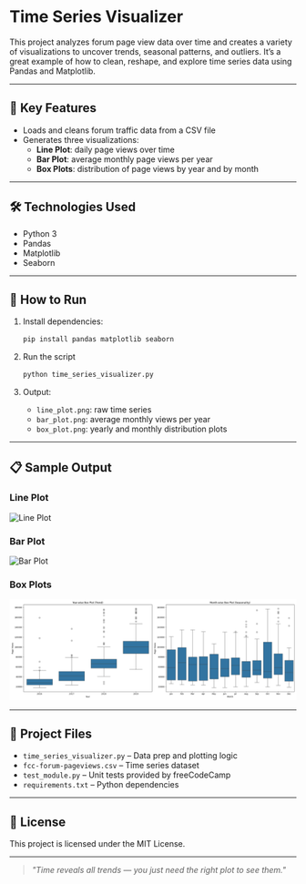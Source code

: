# Time Series Visualizer

This project analyzes forum page view data over time and creates a variety of visualizations to uncover trends, seasonal patterns, and outliers. It’s a great example of how to clean, reshape, and explore time series data using Pandas and Matplotlib.

---

## 🔹 Key Features

- Loads and cleans forum traffic data from a CSV file
- Generates three visualizations:
  - **Line Plot**: daily page views over time
  - **Bar Plot**: average monthly page views per year
  - **Box Plots**: distribution of page views by year and by month

---

## 🛠️ Technologies Used 

- Python 3
- Pandas
- Matplotlib
- Seaborn

---

## 🚀 How to Run

1. Install dependencies:
   ```bash
   pip install pandas matplotlib seaborn

2. Run the script
   ```bash
   python time_series_visualizer.py
   ```

3. Output:
   - `line_plot.png`: raw time series
   - `bar_plot.png`: average monthly views per year
   - `box_plot.png`: yearly and monthly distribution plots

---

## 📋 Sample Output

### Line Plot  
![Line Plot](./Figure_1.png)

### Bar Plot  
![Bar Plot](./Figure_2.png)

### Box Plots  
![Box Plot](./box_plot.png)

---

## 📎 Project Files

- `time_series_visualizer.py` – Data prep and plotting logic
- `fcc-forum-pageviews.csv` – Time series dataset
- `test_module.py` – Unit tests provided by freeCodeCamp
- `requirements.txt` – Python dependencies

---

## 📄 License

This project is licensed under the MIT License.

---

> *"Time reveals all trends — you just need the right plot to see them."*
```

